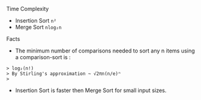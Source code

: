 Time Complexity
- Insertion Sort `n²`
- Merge Sort `nlog₂n`  

Facts
- The minimum number of comparisons needed to sort any n items using a comparison-sort is :
```
> log₂(n!)
> By Stirling's approximation ~ √2πn(n/e)ⁿ
> 
```
- Insertion Sort is faster then Merge Sort for small input sizes.
